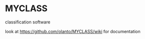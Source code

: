 MYCLASS
=======

classification software

look at https://github.com/olanto/MYCLASS/wiki for documentation

